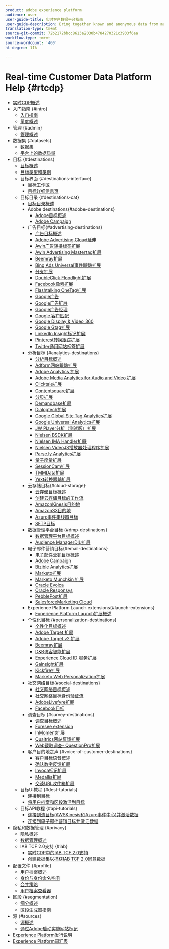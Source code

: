 ```yaml
---
product: adobe experience platform
audience: user
user-guide-title: 实时客户数据平台指南
user-guide-description: Bring together known and anonymous data from multiple enterprise sources to create customer profiles, create audience segments from those profiles, and activate those segments to third-party destinations.
translation-type: tm+mt
source-git-commit: 72b2172bbcc8613a2030b4784270321c3933f6aa
workflow-type: tm+mt
source-wordcount: '460'
ht-degree: 11%

---
```



# Real-time Customer Data Platform Help {#rtcdp}

* [实时CDP概述](overview.md)
* 入门指南 {#intro}
   * [入门指南](get-started.md)
   * [量度概述](home-page-dashboards.md)
* 管理 {#admin}
   * [管理概述](administration/admin-overview.md)
* 数据集 {#datasets}
   * [数据集](datasets/dataset.md)
   * [平台上的数据质量](datasets/data-quality.md)
* 目标 {#destinations}
   * [目标概述](destinations/destinations-overview.md)
   * [目标类型和类别](/help/rtcdp/destinations/destination-types.md)
   * 目标界面 {#destinations-interface}
      * [目标工作区](destinations/destinations-workspace.md)
      * [目标详细信息页](destinations/destination-details-page.md)
   * 目标目录 {#destinations-cat}
      * [目标目录概述](destinations/destinations-catalog.md)
      * Adobe destinations{#adobe-destinations}
         * [Adobe目标概述](destinations/adobe-destinations.md)
         * [Adobe Campaign](destinations/adobe-campaign-destination.md)
      * 广告目标{#advertising-destinations}
         * [广告目标概述](destinations/advertising-destinations.md)
         * [Adobe Advertising Cloud延伸](/help/rtcdp/destinations/adobe-advertising-cloud-extension.md)
         * [Awin广告转换标签扩展](/help/rtcdp/destinations/awin-conversiontag-extension.md)
         * [Awin Advertising Mastertag扩展](/help/rtcdp/destinations/awin-mastertag-extension.md)
         * [Beemray扩展](/help/rtcdp/destinations/beemray-extension.md)
         * [Bing Ads Universal事件跟踪扩展](/help/rtcdp/destinations/bing-ads-extension.md)
         * [分支扩展](/help/rtcdp/destinations/branch-extension.md)
         * [DoubleClick Floodlight扩展](/help/rtcdp/destinations/doubleclick-floodlight-extension.md)
         * [Facebook像素扩展](/help/rtcdp/destinations/facebook-pixel-extension.md)
         * [Flashtalking OneTag扩展](/help/rtcdp/destinations/flashtalking-extension.md)
         * [Google广告](/help/rtcdp/destinations/google-ads-destination.md)
         * [Google广告扩展](/help/rtcdp/destinations/google-ads-extension.md)
         * [Google广告经理](/help/rtcdp/destinations/google-ad-manager-destination.md)
         * [Google 客户匹配](/help/rtcdp/destinations/google-customer-match-destination.md)
         * [Google Display &amp; Video 360](/help/rtcdp/destinations/google-dv360-destination.md)
         * [Google Gtag扩展](/help/rtcdp/destinations/gtag-advertising-extension.md)
         * [LinkedIn Insight标记扩展](/help/rtcdp/destinations/linkedin-extension.md)
         * [Pinterest转换跟踪扩展](destinations/pinterest-extension.md)
         * [Twitter通用网站标签扩展](destinations/twitter-uwt-extension.md)
      * 分析目标 {#analytics-destinations}
         * [分析目标概述](destinations/analytics-destinations.md)
         * [Adform网站跟踪扩展](/help/rtcdp/destinations/adform-extension.md)
         * [Adobe Analytics 扩展](/help/rtcdp/destinations/adobe-analytics-extension.md)
         * [Adobe Media Analytics for Audio and Video 扩展](/help/rtcdp/destinations/adobe-video-analytics-extension.md)
         * [Clicktale扩展](/help/rtcdp/destinations/clicktale-extension.md)
         * [Contentsquare扩展](/help/rtcdp/destinations/contentsquare-extension.md)
         * [分贝扩展](/help/rtcdp/destinations/decibel-extension.md)
         * [Demandbase扩展](/help/rtcdp/destinations/demandbase-extension.md)
         * [Dialogtech扩展](/help/rtcdp/destinations/dialogtech-extension.md)
         * [Google Global Site Tag Analytics扩展](/help/rtcdp/destinations/gtag-analytics-extension.md)
         * [Google Universal Analytics扩展](/help/rtcdp/destinations/google-universal-analytics-extension.md)
         * [JW Player分析（测试版）扩展](/help/rtcdp/destinations/jw-player-analytics-extension.md)
         * [Nielsen BSDK扩展](destinations/nielsen-bsdk-extension.md)
         * [Nielsen IMA Handler扩展](destinations/nielsen-ima-extension.md)
         * [Nielsen VideoJS播放器处理程序扩展](destinations/nielsen-videojs-extension.md)
         * [Parse.ly Analytics扩展](destinations/parsely-extension.md)
         * [量子度量扩展](destinations/quantum-metric-extension.md)
         * [SessionCam扩展](destinations/sessioncam-extension.md)
         * [TMMData扩展](destinations/tmmdata-extension.md)
         * [Yext转换跟踪扩展](destinations/yext-extension.md)
      * 云存储目标{#cloud-storage}
         * [云存储目标概述](destinations/cloud-storage-destinations.md)
         * [创建云存储目标的工作流](/help/rtcdp/destinations/cloud-storage-destinations-workflow.md)
         * [AmazonKinesis目的地](/help/rtcdp/destinations/amazon-kinesis-destination.md)
         * [AmazonS3目的地](destinations/amazon-s3-destination.md)
         * [Azure事件集线器目标](/help/rtcdp/destinations/azure-event-hubs-destination.md)
         * [SFTP目标](destinations/sftp-destination.md)
      * 数据管理平台目标 {#dmp-destinations}
         * [数据管理平台目标概述](destinations/dmp-destinations.md)
         * [Audience ManagerDIL扩展](/help/rtcdp/destinations/aam-dil-extension.md)
      * 电子邮件营销目标{#email-destinations}
         * [电子邮件营销目标概述](destinations/email-marketing-destinations.md)
         * [Adobe Campaign](destinations/adobe-campaign-destination.md)
         * [Bizible Analytics扩展](/help/rtcdp/destinations/bizible-extension.md)
         * [Marketo扩展](destinations/marketo-extension.md)
         * [Marketo Munchkin 扩展](destinations/marketo-munchkin-extension.md)
         * [Oracle Evolca](destinations/oracle-eloqua-destination.md)
         * [Oracle Responsys](destinations/oracle-responsys-destination.md)
         * [PebblePost扩展](destinations/pebblepost-extension.md)
         * [SalesforceMarketing Cloud](destinations/salesforce-marketing-cloud-destination.md)
      * Experience Platform Launch extensions{#launch-extensions}
         * [Experience Platform Launch扩展概述](/help/rtcdp/destinations/experience-platform-launch-extensions.md)
      * 个性化目标 {#personalization-destinations}
         * [个性化目标概述](/help/rtcdp/destinations/personalization-destinations.md)
         * [Adobe Target 扩展](/help/rtcdp/destinations/adobe-target-extension.md)
         * [Adobe Target v2 扩展](/help/rtcdp/destinations/adobe-target-v2-extension.md)
         * [Beemray扩展](/help/rtcdp/destinations/beemray-extension.md)
         * [D&amp;B访客智能扩展](/help/rtcdp/destinations/dnb-extension.md)
         * [Experience Cloud ID 服务扩展](/help/rtcdp/destinations/adobe-ecid-extension.md)
         * [Gainsight扩展](/help/rtcdp/destinations/gainsight-extension.md)
         * [Kickfire扩展](/help/rtcdp/destinations/kickfire-extension.md)
         * [Marketo Web Personalization扩展](destinations/marketo-web-personalization-extension.md)
      * 社交网络目标{#social-destinations}
         * [社交网络目标概述](/help/rtcdp/destinations/social-network-destinations.md)
         * [社交网络目标身份验证流](/help/rtcdp/destinations/social-network-destinations-workflow.md)
         * [AdobeLivefyre扩展](/help/rtcdp/destinations/adobe-livefyre-extension.md)
         * [Facebook目标](/help/rtcdp/destinations/facebook-destination.md)
      * 调查目标 {#survey-destinations}
         * [调查目标概述](/help/rtcdp/destinations/survey-destinations.md)
         * [Foresee extension](/help/rtcdp/destinations/foresee-extension.md)
         * [InMoment扩展](/help/rtcdp/destinations/inmoment-extension.md)
         * [Qualtrics网站反馈扩展](destinations/qualtrics-extension.md)
         * [Web截取调查- QuestionPro扩展](/help/rtcdp/destinations/web-intercept-surveys-extension.md)
      * 客户目的地之声 {#voice-of-customer-destinations}
         * [客户目标语音概述](/help/rtcdp/destinations/voice-of-customer-destinations.md)
         * [确认数字反馈扩展](/help/rtcdp/destinations/confirmit-digital-feedback-extension.md)
         * [Invoca标记扩展](/help/rtcdp/destinations/invoca-extension.md)
         * [Medallia扩展](destinations/medallia-extension.md)
         * [交谈URL收件箱扩展](destinations/talkurl-extension.md)
   * 目标UI教程 {#dest-tutorials}
      * [连接到目标](/help/rtcdp/destinations/connect-destination.md)
      * [将用户档案和区段激活到目标](destinations/activate-destinations.md)
   * 目标API教程 {#api-tutorials}
      * [连接到流目标(AWSKinesis和Azure事件中心)并激活数据](/help/rtcdp/destinations/streaming-destinations-api-tutorial.md)
      * [连接到电子邮件营销目标并激活数据](/help/rtcdp/destinations/email-marketing-api.md)
* 隐私和数据管理 {#privacy}
   * [隐私概述](privacy/privacy-overview.md)
   * [数据管理概述](privacy/data-governance-overview.md)
   * IAB TCF 2.0支持 {#iab}
      * [实时CDP中的IAB TCF 2.0支持](privacy/iab/overview.md)
      * [创建数据集以捕获IAB TCF 2.0同意数据](privacy/iab/dataset-preparation.md)
* 配置文件 {#profile}
   * [用户档案概述](profile/profile-overview.md)
   * [身份与身份命名空间](profile/identities-overview.md)
   * [合并策略](profile/merge-policies.md)
   * [用户档案查看器](profile/profile-viewer.md)
* 区段 {#segmentation}
   * [细分概述](segmentation/segmentation-overview.md)
   * [区段生成器指南](segmentation/segment-builder-guide.md)
* 源 {#sources}
   * [源概述](sources/sources-overview.md)
   * [通过Adobe启动实施网站标记](sources/launch.md)
* [Experience Platform发行说明](https://www.adobe.com/go/platform-release-notes-en)
* [Experience Platform词汇表](https://www.adobe.com/go/platform-glossary-en)
